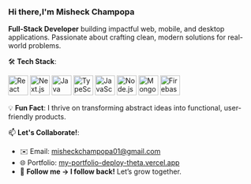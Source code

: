### Hi there,I'm Misheck Champopa

**Full-Stack Developer** building impactful web, mobile, and desktop applications. Passionate about crafting clean, modern solutions for real-world problems.  

🛠 **Tech Stack**:  
<p align="left">
  <img src="https://cdn.jsdelivr.net/gh/devicons/devicon/icons/react/react-original.svg" width="40" height="40" alt="React"/>
  <img src="https://cdn.jsdelivr.net/gh/devicons/devicon/icons/nextjs/nextjs-original.svg" width="40" height="40" alt="Next.js"/>
  <img src="https://cdn.jsdelivr.net/gh/devicons/devicon/icons/java/java-original.svg" width="40" height="40" alt="Java"/>
  <img src="https://cdn.jsdelivr.net/gh/devicons/devicon/icons/typescript/typescript-original.svg" width="40" height="40" alt="TypeScript"/>
  <img src="https://cdn.jsdelivr.net/gh/devicons/devicon/icons/javascript/javascript-original.svg" width="40" height="40" alt="JavaScript"/>
  <img src="https://cdn.jsdelivr.net/gh/devicons/devicon/icons/nodejs/nodejs-plain.svg" width="40" height="40" alt="Node.js"/>
  <img src="https://cdn.jsdelivr.net/gh/devicons/devicon/icons/mongodb/mongodb-original.svg" width="40" height="40" alt="MongoDB"/>
  <img src="https://cdn.jsdelivr.net/gh/devicons/devicon/icons/firebase/firebase-plain-wordmark.svg" width="40" height="40" alt="Firebase"/>
</p>

💡 **Fun Fact**: I thrive on transforming abstract ideas into functional, user-friendly products.  

📫 **Let's Collaborate!**:  
- ✉️ Email: [misheckchampopa01@gmail.com](mailto:misheckchampopa01@gmail.com)  
- 🌐 Portfolio: [my-portfolio-deploy-theta.vercel.app](https://my-portfolio-deploy-theta.vercel.app)  
- 🔄 **Follow me → I follow back!** Let’s grow together.